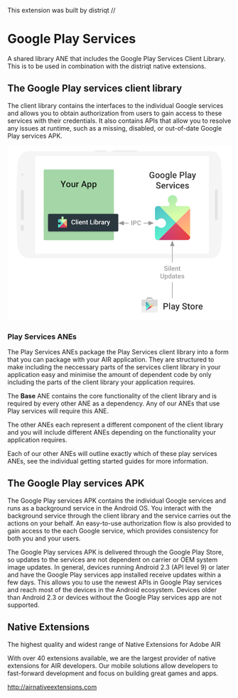


This extension was built by distriqt // 

# Google Play Services 

A shared library ANE that includes the Google Play Services Client Library.
This is to be used in combination with the distriqt native extensions.


## The Google Play services client library

The client library contains the interfaces to the individual Google services and allows you to obtain 
authorization from users to gain access to these services with their credentials. 
It also contains APIs that allow you to resolve any issues at runtime, such as a missing, disabled, 
or out-of-date Google Play services APK. 

![alt tag](images/play-services-diagram.png)


### Play Services ANEs

The Play Services ANEs package the Play Services client library into a form that you can package with your AIR application.
They are structured to make including the neccessary parts of the services client library in your application easy
and minimise the amount of dependent code by only including the parts of the client library your application requires.

The **Base** ANE contains the core functionality of the client library and is required by every other ANE as a dependency. 
Any of our ANEs that use Play services will require this ANE.

The other ANEs each represent a different component of the client library and you will include different ANEs 
depending on the functionality your application requires. 

Each of our other ANEs will outline exactly which of these play services ANEs, see the individual getting started
guides for more information.




## The Google Play services APK

The Google Play services APK contains the individual Google services and runs as a background service in the Android OS. 
You interact with the background service through the client library and the service carries out the actions on your behalf.
An easy-to-use authorization flow is also provided to gain access to the each Google service, 
which provides consistency for both you and your users.

The Google Play services APK is delivered through the Google Play Store, 
so updates to the services are not dependent on carrier or OEM system image updates. 
In general, devices running Android 2.3 (API level 9) or later and have the Google Play services app installed 
receive updates within a few days. 
This allows you to use the newest APIs in Google Play services and reach most of the devices in the Android ecosystem. 
Devices older than Android 2.3 or devices without the Google Play services app are not supported.




## Native Extensions

The highest quality and widest range of Native Extensions for Adobe AIR

With over 40 extensions available, we are the largest provider of native extensions for AIR developers. Our mobile solutions allow developers to fast-forward development and focus on building great games and apps.

http://airnativeextensions.com



